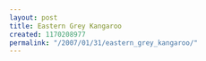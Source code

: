 ```yaml
---
layout: post
title: Eastern Grey Kangaroo
created: 1170208977
permalink: "/2007/01/31/eastern_grey_kangaroo/"
---
```


